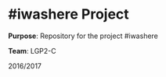 # #iwashere Project

**Purpose**: Repository for the project #iwashere 

**Team**: LGP2-C

2016/2017
